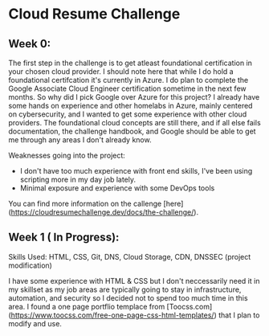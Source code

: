# Cloud Resume Challenge

## Week 0:

The first step in the challenge is to get atleast foundational certification in your chosen cloud provider.  I should note here that while I  do hold a foundational certifcation it's currently in Azure.
I do plan to complete the Google Associate Cloud Engineer certification sometime in the next few months. So why did I pick Google over Azure for this project?
I already have some hands on experience and other homelabs in Azure, mainly centered on cybersecurity, and I wanted to get some experience with other cloud providers.
The foundational cloud concepts are still there, and if all else fails documentation, the challenge handbook, and Google should be able to get me through any areas I don't already know.

Weaknesses going into the project:
- I don't have too much experience with front end skills, I've been using scripting more in my day job lately.
- Minimal exposure and experience with some DevOps tools

You can find more information on the callenge [here] (https://cloudresumechallenge.dev/docs/the-challenge/).


## Week 1 ( In Progress):

Skills Used: HTML, CSS, Git, DNS, Cloud Storage, CDN, DNSSEC (project modification) 


I have some experience with HTML & CSS but I don't neccessarily need it in my skillset as my job areas are typically going to stay in infrastructure, automation, and security
so I decided not to spend too much time in this area. I found a one page portflio templace from [Toocss.com] (https://www.toocss.com/free-one-page-css-html-templates/) that I plan to modify and use.
